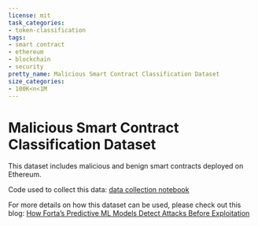 ```yaml
---
license: mit
task_categories:
- token-classification
tags:
- smart contract
- ethereum
- blockchain
- security
pretty_name: Malicious Smart Contract Classification Dataset
size_categories:
- 100K<n<1M
---
```


# Malicious Smart Contract Classification Dataset

This dataset includes malicious and benign smart contracts deployed on Ethereum. 


Code used to collect this data: [data collection notebook](https://github.com/forta-network/starter-kits/blob/main/malicious-smart-contract-ml-py/data_collection.ipynb)

For more details on how this dataset can be used, please check out this blog: [How Forta’s Predictive ML Models Detect Attacks Before Exploitation](https://forta.org/blog/how-fortas-predictive-ml-models-detect-attacks-before-exploitation/)
